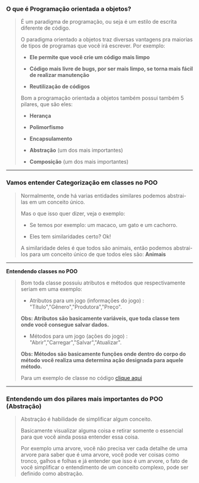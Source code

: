 ### **O que é Programação orientada a objetos?**

> É um paradigma de programação, ou seja é um estilo de escrita diferente de código.
>
> O paradigma orientado a objetos traz diversas vantagens pra maiorias de tipos de programas que você irá escrever. Por exemplo:
> - **Ele permite que você crie um código mais limpo**
>
> - **Código mais livre de bugs, por ser mais limpo, se torna mais fácil de realizar manutenção**
> 
> - **Reutilização de códigos**
>
> Bom a programação orientada a objetos também possui também 5 pilares, que são eles:
> - **Herança**
>
> - **Polimorfismo**
>
> - **Encapsulamento**
>
> - **Abstração** (um dos mais importantes)
>
> - **Composição** (um dos mais importantes)
---
### **Vamos entender Categorização em classes no POO**

> Normalmente, onde há varias entidades similares podemos abstrai-las em um conceito único.
>
> Mas o que isso quer dizer, veja o exemplo:
>
> - Se temos por exemplo: um macaco, um gato e um cachorro.
>
> - Eles tem similaridades certo? Ok!
>
> A similaridade deles é que todos são animais, então podemos abstrai-los para um conceito único de que todos eles são: **Animais**
---
**Entendendo classes no POO**

> Bom toda classe possuiu atributos e métodos que respectivamente seriam em uma exemplo:
>
> - Atributos para um jogo (informações do jogo) : "Título","Gênero","Produtora","Preço".
>
> **Obs: Atributos são basicamente variáveis, que toda classe tem onde você consegue salvar dados.**
>
> - Métodos para um jogo (ações do jogo) : "Abrir","Carregar","Salvar","Atualizar".
>
> **Obs: Métodos são basicamente funções onde dentro do corpo do método você realiza uma determina ação designada para aquele método.**
>
> Para um exemplo de classe no código <a href="">clique aqui</a>
---
### **Entendendo um dos pilares mais importantes do POO (Abstração)**

> Abstração é habilidade de simplificar algum conceito.
>
> Basicamente visualizar alguma coisa e retirar somente o essencial para que você ainda possa entender essa coisa.
>
> Por exemplo uma arvore, você não precisa ver cada detalhe de uma arvore para saber que é uma arvore, você pode ver coisas como tronco, galhos e folhas e já entender que isso é um arvore, o fato de você simplificar o entendimento de um conceito complexo, pode ser definido como abstração.




